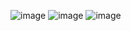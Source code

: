 ![image](https://github.com/Selehattin/Organik-Ur-nler/assets/32058059/a4a4f29f-6c9a-4765-85eb-56dd779412d8)
![image](https://github.com/Selehattin/Organik-Ur-nler/assets/32058059/13500256-48a8-45b8-bcef-af4ed4663316)
![image](https://github.com/Selehattin/Organik-Ur-nler/assets/32058059/4d20735a-d266-440a-927d-55fea2c49187)
